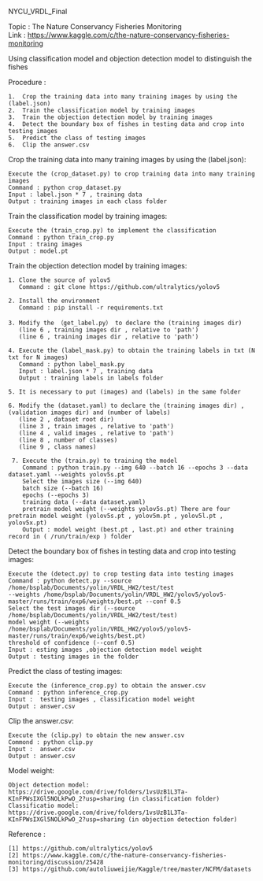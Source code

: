 NYCU_VRDL_Final  
  
Topic : The Nature Conservancy Fisheries Monitoring  
Link : https://www.kaggle.com/c/the-nature-conservancy-fisheries-monitoring   
  
Using classification model and objection detection model to distinguish the fishes  
  
Procedure :     

    1.  Crop the training data into many training images by using the (label.json)  
    2.  Train the classification model by training images  
    3.  Train the objection detection model by training images  
    4.  Detect the boundary box of fishes in testing data and crop into testing images  
    5.  Predict the class of testing images  
    6.  Clip the answer.csv  

 Crop the training data into many training images by using the (label.json):  

    Execute the (crop_dataset.py) to crop training data into many training images  
    Command : python crop_dataset.py  
    Input : label.json * 7 , training data
    Output : training images in each class folder  
   
 Train the classification model by training images:  
   
    Execute the (train_crop.py) to implement the classification  
    Command : python train_crop.py  
    Input : traing images  
    Output : model.pt  
   
 Train the objection detection model by training images:  
     
    1. Clone the source of yolov5  
       Command : git clone https://github.com/ultralytics/yolov5  

    2. Install the environment  
       Command : pip install -r requirements.txt  

    3. Modify the （get_label.py） to declare the (training images dir)  
       (line 6 , training images dir , relative to 'path')  
       (line 6 , training images dir , relative to 'path')  

    4. Execute the (label_mask.py) to obtain the training labels in txt (N txt for N images)  
       Command : python label_mask.py  
       Input : label.json * 7 , training data
       Output : training labels in labels folder  

    5. It is necessary to put (images) and (labels) in the same folder  

    6. Modify the (dataset.yaml) to declare the (training images dir) , (validation images dir) and (number of labels)
       (line 2 , dataset root dir)  
       (line 3 , train images , relative to 'path')  
       (line 4 , valid images , relative to 'path')  
       (line 8 , number of classes)  
       (line 9 , class names)  

     7. Execute the (train.py) to training the model
        Command : python train.py --img 640 --batch 16 --epochs 3 --data dataset.yaml --weights yolov5s.pt  
        Select the images size (--img 640)  
        batch size (--batch 16)  
        epochs (--epochs 3)  
        training data (--data dataset.yaml)  
        pretrain model weight (--weights yolov5s.pt) There are four pretrain model weight (yolov5s.pt , yolov5m.pt , yolov5l.pt , yolov5x.pt)  
        Output : model weight (best.pt , last.pt) and other training record in ( /run/train/exp ) folder  
            
Detect the boundary box of fishes in testing data and crop into testing images:  

    Execute the (detect.py) to crop testing data into testing images  
    Command : python detect.py --source /home/bsplab/Documents/yolin/VRDL_HW2/test/test  
    --weights /home/bsplab/Documents/yolin/VRDL_HW2/yolov5/yolov5-master/runs/train/exp6/weights/best.pt --conf 0.5  
    Select the test images dir (--source /home/bsplab/Documents/yolin/VRDL_HW2/test/test)  
    model weight (--weights /home/bsplab/Documents/yolin/VRDL_HW2/yolov5/yolov5-master/runs/train/exp6/weights/best.pt)  
    threshold of confidence (--conf 0.5)  
    Input : esting images ,objection detection model weight
    Output : testing images in the folder  
          
Predict the class of testing images:
  
    Execute the (inference_crop.py) to obtain the answer.csv
    Command : python inference_crop.py  
    Input :  testing images , classification model weight  
    Output : answer.csv  
      
 Clip the answer.csv:  
      
    Execute the (clip.py) to obtain the new answer.csv  
    Commond : python clip.py 
    Input :  answer.csv  
    Output : answer.csv  
    
Model weight:  
  
    Object detection model:  https://drive.google.com/drive/folders/1vsUzB1L3Ta-KInFPWsIXGl5NOLkPwO_2?usp=sharing (in classification folder)  
    Classificatio model:  https://drive.google.com/drive/folders/1vsUzB1L3Ta-KInFPWsIXGl5NOLkPwO_2?usp=sharing (in objection detection folder)  

Reference : 
    
    [1] https://github.com/ultralytics/yolov5  
    [2] https://www.kaggle.com/c/the-nature-conservancy-fisheries-monitoring/discussion/25428  
    [3] https://github.com/autoliuweijie/Kaggle/tree/master/NCFM/datasets  
